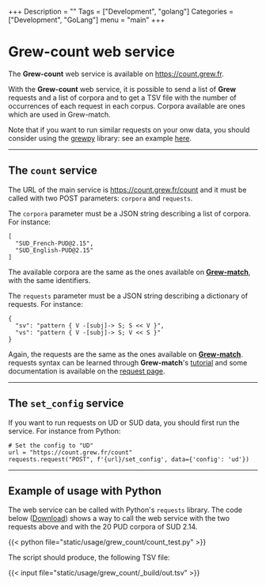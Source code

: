 +++
Description = ""
Tags = ["Development", "golang"]
Categories = ["Development", "GoLang"]
menu = "main"
+++

# Grew-count web service

The **Grew-count** web service is available on https://count.grew.fr.

With the **Grew-count** web service, it is possible to send a list of **Grew** requests and a list of corpora and to get a TSV file with the number of occurrences of each request in each corpus.
Corpora available are ones which are used in Grew-match.

Note that if you want to run similar requests on your onw data, you should consider using the [grewpy](../python) library: see an example [here](../../grewpy/multi_corpora_counting).


---

## The `count` service

The URL of the main service is https://count.grew.fr/count and it must be called with two POST parameters: `corpora` and `requests`.

The `corpora` parameter must be a JSON string describing a list of corpora. For instance:

```json_alt
[
  "SUD_French-PUD@2.15",
  "SUD_English-PUD@2.15"
]
```

The available corpora are the same as the ones available on **[Grew-match](https://match.grew.fr)**, with the same identifiers.

The `requests` parameter must be a JSON string describing a dictionary of requests. For instance:

```json_alt
{
  "sv": "pattern { V -[subj]-> S; S << V }",
  "vs": "pattern { V -[subj]-> S; V << S }"
}
```

Again, the requests are the same as the ones available on **[Grew-match](https://match.grew.fr)**.
requests syntax can be learned through **Grew-match**'s [tutorial](https://universal.grew.fr?tutorial=yes) and some documentation is available on the [request page](../../doc/request).

---

## The `set_config` service

If you want to run requests on UD or SUD data, you should first run the service.
For instance from Python: 
```python_alt
# Set the config to "UD"
url = "https://count.grew.fr/count"
requests.request("POST", f'{url}/set_config', data={'config': 'ud'})
```

---

## Example of usage with Python

The web service can be called with Python's `requests` library.
The code below ([Download](count_test.py)) shows a way to call the web service with the two requests above and with the 20 PUD corpora of SUD 2.14.

{{< python file="static/usage/grew_count/count_test.py" >}}

The script should produce, the following TSV file:

{{< input file="static/usage/grew_count/_build/out.tsv" >}}
